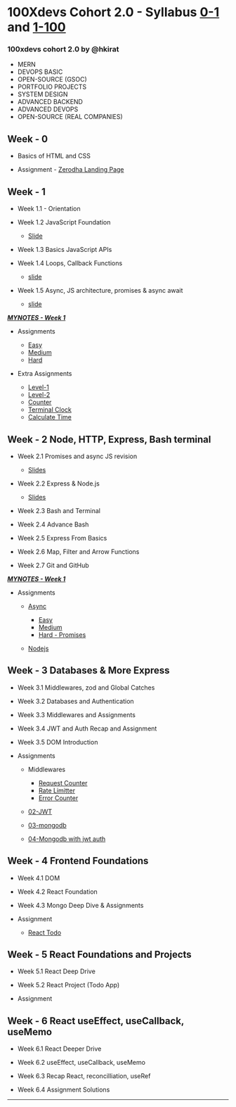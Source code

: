 
#  100Xdevs Cohort 2.0 - Syllabus [0-1](https://github.com/chandanck22/100xdevs_2.0/tree/main/0-1) and  [1-100](https://github.com/chandanck22/100xdevs_2.0/tree/main/1-100)
### 100xdevs cohort 2.0 by @hkirat
- MERN
- DEVOPS BASIC  
- OPEN-SOURCE (GSOC)
- PORTFOLIO PROJECTS
- SYSTEM DESIGN
- ADVANCED BACKEND
- ADVANCED DEVOPS
- OPEN-SOURCE (REAL COMPANIES)

##  Week - 0

- Basics of HTML and CSS

- Assignment - [Zerodha Landing Page]()


##  Week - 1 

- Week 1.1 - Orientation

- Week 1.2 JavaScript Foundation 
   - [Slide]()

- Week 1.3 Basics JavaScript APIs

- Week 1.4 Loops, Callback Functions
   - [slide]()

- Week 1.5 Async, JS architecture, promises & async await
   - [slide]()
  
***[MYNOTES - Week 1]()***

- Assignments
   - [Easy]()
   - [Medium]()
   - [Hard]()

- Extra Assignments
   - [Level-1]()
   - [Level-2]()
   - [Counter]()
   - [Terminal Clock]()
   - [Calculate Time]()


##  Week - 2 Node, HTTP, Express, Bash terminal

- Week 2.1 Promises and async JS revision 
   - [Slides]()

- Week 2.2 Express & Node.js
   - [Slides]()

- Week 2.3 Bash and Terminal

- Week 2.4 Advance Bash

- Week 2.5 Express From Basics

- Week 2.6 Map, Filter and Arrow Functions

- Week 2.7 Git and GitHub

***[MYNOTES - Week 1]()***

- Assignments
   - [Async]()
      - [Easy]()
      - [Medium]()
      - [Hard - Promises]()

   - [Nodejs]()

##  Week - 3 Databases & More Express

- Week 3.1 Middlewares, zod and Global Catches

- Week 3.2 Databases and Authentication

- Week 3.3 Middlewares and Assignments

- Week 3.4 JWT and Auth Recap and Assignment

- Week 3.5 DOM Introduction



- Assignments
   - Middlewares

      - [Request Counter]()
      - [Rate Limitter]()
      - [Error Counter]()


   - [02-JWT]()

   - [03-mongodb]()

   - [04-Mongodb with jwt auth]()




##  Week - 4 Frontend Foundations

- Week 4.1 DOM

- Week 4.2 React Foundation

- Week 4.3 Mongo Deep Dive & Assignments

- Assignment

   - [React Todo]()


##  Week - 5 React Foundations and Projects

- Week 5.1 React Deep Drive

- Week 5.2 React Project (Todo App)

- Assignment


## Week - 6 React useEffect, useCallback, useMemo

- Week 6.1 React Deeper Drive  

- Week 6.2 useEffect, useCallback, useMemo

- Week 6.3 Recap React, reconcilliation, useRef

- Week 6.4 Assignment Solutions

<hr></hr>
